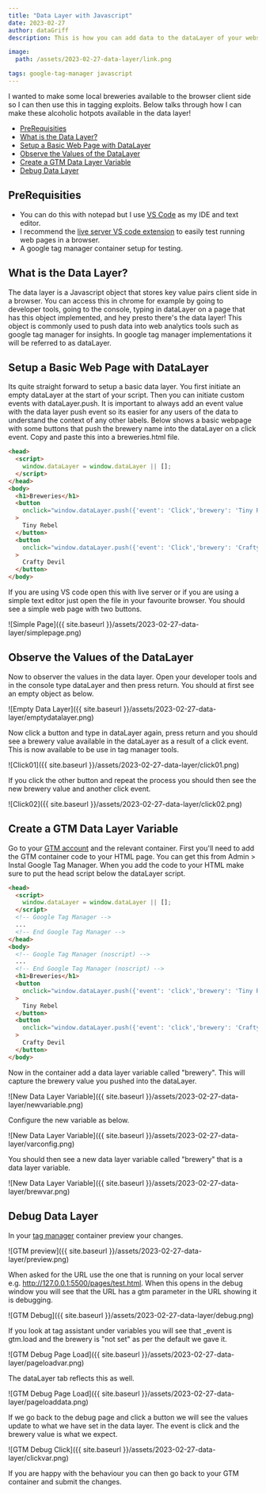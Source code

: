```yaml
---
title: "Data Layer with Javascript"
date: 2023-02-27
author: dataGriff
description: This is how you can add data to the dataLayer of your website using Javascript, view it using developer tools and also leverage it in google tag manager

image:
  path: /assets/2023-02-27-data-layer/link.png

tags: google-tag-manager javascript
---
```


I wanted to make some local breweries available to the browser client side so I can then use this in tagging exploits. Below talks through how I can make these alcoholic hotpots available in the data layer!

- [PreRequisities](#prerequisities)
- [What is the Data Layer?](#what-is-the-data-layer)
- [Setup a Basic Web Page with DataLayer](#setup-a-basic-web-page-with-datalayer)
- [Observe the Values of the DataLayer](#observe-the-values-of-the-datalayer)
- [Create a GTM Data Layer Variable](#create-a-gtm-data-layer-variable)
- [Debug Data Layer](#debug-data-layer)

## PreRequisities

- You can do this with notepad but I use [VS Code](https://code.visualstudio.com/) as my IDE and text editor.
- I recommend the [live server VS code extension](https://code.visualstudio.com/) to easily test running web pages in a browser.
- A google tag manager container setup for testing.

## What is the Data Layer?

The data layer is a Javascript object that stores key value pairs client side in a browser. You can access this in chrome for example by going to developer tools, going to the console, typing in dataLayer on a page that has this object implemented, and hey presto there's the data layer! This object is commonly used to push data into web analytics tools such as google tag manager for insights. In google tag manager implementations it will be referred to as dataLayer.

## Setup a Basic Web Page with DataLayer

Its quite straight forward to setup a basic data layer. You first initiate an empty dataLayer at the start of your script. Then you can initiate custom events with dataLayer.push. It is important to always add an event value with the data layer push event so its easier for any users of the data to understand the context of any other labels. Below shows a basic webpage with some buttons that push the brewery name into the dataLayer on a click event. Copy and paste this into a breweries.html file.

```html
<head>
  <script>
    window.dataLayer = window.dataLayer || [];
  </script>
</head>
<body>
  <h1>Breweries</h1>
  <button
    onclick="window.dataLayer.push({'event': 'Click','brewery': 'Tiny Rebel'});"
  >
    Tiny Rebel
  </button>
  <button
    onclick="window.dataLayer.push({'event': 'Click','brewery': 'Crafty Devil'});"
  >
    Crafty Devil
  </button>
</body>
```

If you are using VS code open this with live server or if you are using a simple text editor just open the file in your favourite browser. You should see a simple web page with two buttons.

![Simple Page]({{ site.baseurl }}/assets/2023-02-27-data-layer/simplepage.png)

## Observe the Values of the DataLayer

Now to observer the values in the data layer. Open your developer tools and in the console type dataLayer and then press return. You should at first see an empty object as below.

![Empty Data Layer]({{ site.baseurl }}/assets/2023-02-27-data-layer/emptydatalayer.png)

Now click a button and type in dataLayer again, press return and you should see a brewery value available in the dataLayer as a result of a click event. This is now available to be use in tag manager tools.

![Click01]({{ site.baseurl }}/assets/2023-02-27-data-layer/click01.png)

If you click the other button and repeat the process you should then see the new brewery value and another click event.

![Click02]({{ site.baseurl }}/assets/2023-02-27-data-layer/click02.png)

## Create a GTM Data Layer Variable

Go to your [GTM account](https://tagmanager.google.com/) and the relevant container. First you'll need to add the GTM container code to your HTML page. You can get this from Admin > Instal Google Tag Manager. When you add the code to your HTML make sure to put the head script below the dataLayer script.

```html
<head>
  <script>
    window.dataLayer = window.dataLayer || [];
  </script>
  <!-- Google Tag Manager -->
  ...
  <!-- End Google Tag Manager -->
</head>
<body>
  <!-- Google Tag Manager (noscript) -->
  ...
  <!-- End Google Tag Manager (noscript) -->
  <h1>Breweries</h1>
  <button
    onclick="window.dataLayer.push({'event': 'click','brewery': 'Tiny Rebel'});"
  >
    Tiny Rebel
  </button>
  <button
    onclick="window.dataLayer.push({'event': 'click','brewery': 'Crafty Devil'});"
  >
    Crafty Devil
  </button>
</body>
```

Now in the container add a data layer variable called "brewery". This will capture the brewery value you pushed into the dataLayer.

![New Data Layer Variable]({{ site.baseurl }}/assets/2023-02-27-data-layer/newvariable.png)

Configure the new variable as below.

![New Data Layer Variable]({{ site.baseurl }}/assets/2023-02-27-data-layer/varconfig.png)

You should then see a new data layer variable called "brewery" that is a data layer variable.

![New Data Layer Variable]({{ site.baseurl }}/assets/2023-02-27-data-layer/brewvar.png)

## Debug Data Layer

In your [tag manager](https://tagmanager.google.com/) container preview your changes.

![GTM preview]({{ site.baseurl }}/assets/2023-02-27-data-layer/preview.png)

When asked for the URL use the one that is running on your local server e.g. http://127.0.0.1:5500/pages/test.html. When this opens in the debug window you will see that the URL has a gtm parameter in the URL showing it is debugging.

![GTM Debug]({{ site.baseurl }}/assets/2023-02-27-data-layer/debug.png)

If you look at tag assistant under variables you will see that \_event is gtm.load and the brewery is "not set" as per the default we gave it.

![GTM Debug Page Load]({{ site.baseurl }}/assets/2023-02-27-data-layer/pageloadvar.png)

The dataLayer tab reflects this as well.

![GTM Debug Page Load]({{ site.baseurl }}/assets/2023-02-27-data-layer/pageloaddata.png)

If we go back to the debug page and click a button we will see the values update to what we have set in the data layer. The event is click and the brewery value is what we expect.

![GTM Debug Click]({{ site.baseurl }}/assets/2023-02-27-data-layer/clickvar.png)

If you are happy with the behaviour you can then go back to your GTM container and submit the changes.

